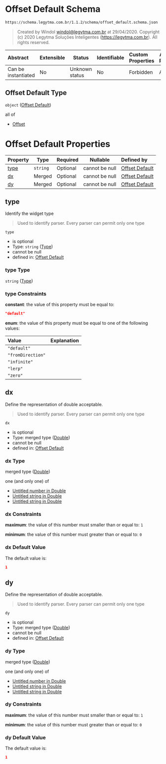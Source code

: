 # Offset Default Schema

```txt
https://schema.legytma.com.br/1.1.2/schema/offset_default.schema.json
```




> Created by Windol [windol@legytma.com.br](mailto:windol@legytma.com.br) at 29/04/2020.
> Copyright (c) 2020 Legytma Soluções Inteligentes (<https://legytma.com.br>). All rights reserved.
>

| Abstract            | Extensible | Status         | Identifiable | Custom Properties | Additional Properties | Access Restrictions | Defined In                                                                                |
| :------------------ | ---------- | -------------- | ------------ | :---------------- | --------------------- | ------------------- | ----------------------------------------------------------------------------------------- |
| Can be instantiated | No         | Unknown status | No           | Forbidden         | Allowed               | none                | [offset_default.schema.json](../schema/offset_default.schema.json) |

## Offset Default Type

`object` ([Offset Default](offset_default.md))

all of

-   [Offset](box_shadow-properties-offset.md)

# Offset Default Properties

| Property      | Type     | Required | Nullable       | Defined by                                                                                                                                 |
| :------------ | -------- | -------- | -------------- | :----------------------------------------------------------------------------------------------------------------------------------------- |
| [type](#type) | `string` | Optional | cannot be null | [Offset Default](widget-definitions-type.md) |
| [dx](#dx)     | Merged   | Optional | cannot be null | [Offset Default](app_bar_theme-properties-double.md)   |
| [dy](#dy)     | Merged   | Optional | cannot be null | [Offset Default](app_bar_theme-properties-double.md)   |

## type

Identify the widget type


> Used to identify parser. Every parser can permit only one type
>

`type`

-   is optional
-   Type: `string` ([Type](widget-definitions-type.md))
-   cannot be null
-   defined in: [Offset Default](widget-definitions-type.md)

### type Type

`string` ([Type](widget-definitions-type.md))

### type Constraints

**constant**: the value of this property must be equal to:

```json
"default"
```

**enum**: the value of this property must be equal to one of the following values:

| Value             | Explanation |
| :---------------- | ----------- |
| `"default"`       |             |
| `"fromDirection"` |             |
| `"infinite"`      |             |
| `"lerp"`          |             |
| `"zero"`          |             |

## dx

Define the representation of double acceptable.


> Used to identify parser. Every parser can permit only one type
>

`dx`

-   is optional
-   Type: merged type ([Double](app_bar_theme-properties-double.md))
-   cannot be null
-   defined in: [Offset Default](app_bar_theme-properties-double.md)

### dx Type

merged type ([Double](app_bar_theme-properties-double.md))

one (and only one) of

-   [Untitled number in Double](double-definitions-doublenumber.md)
-   [Untitled string in Double](double-definitions-doublestring.md)
-   [Untitled string in Double](double-definitions-doubleenum.md)

### dx Constraints

**maximum**: the value of this number must smaller than or equal to: `1`

**minimum**: the value of this number must greater than or equal to: `0`

### dx Default Value

The default value is:

```json
1
```

## dy

Define the representation of double acceptable.


> Used to identify parser. Every parser can permit only one type
>

`dy`

-   is optional
-   Type: merged type ([Double](app_bar_theme-properties-double.md))
-   cannot be null
-   defined in: [Offset Default](app_bar_theme-properties-double.md)

### dy Type

merged type ([Double](app_bar_theme-properties-double.md))

one (and only one) of

-   [Untitled number in Double](double-definitions-doublenumber.md)
-   [Untitled string in Double](double-definitions-doublestring.md)
-   [Untitled string in Double](double-definitions-doubleenum.md)

### dy Constraints

**maximum**: the value of this number must smaller than or equal to: `1`

**minimum**: the value of this number must greater than or equal to: `0`

### dy Default Value

The default value is:

```json
1
```
